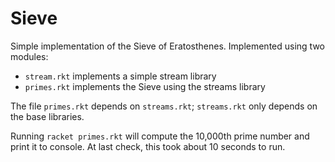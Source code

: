 Sieve
=====

Simple implementation of the Sieve of Eratosthenes.
Implemented using two modules:
- `stream.rkt` implements a simple stream library
- `primes.rkt` implements the Sieve using the streams library

The file `primes.rkt` depends on `streams.rkt`; `streams.rkt` only depends on the base libraries.

Running `racket primes.rkt` will compute the 10,000th prime number and print it to console.
At last check, this took about 10 seconds to run.
